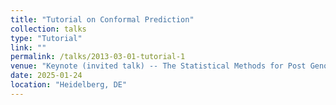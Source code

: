 ```yaml
---
title: "Tutorial on Conformal Prediction"
collection: talks
type: "Tutorial"
link: ""
permalink: /talks/2013-03-01-tutorial-1
venue: "Keynote (invited talk) -- The Statistical Methods for Post Genomic Data"
date: 2025-01-24
location: "Heidelberg, DE"
---
```

